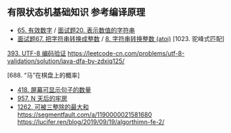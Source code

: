 ## 有限状态机基础知识 参考编译原理
- [65. 有效数字](https://leetcode-cn.com/problems/valid-number/) / [面试题20. 表示数值的字符串](https://leetcode-cn.com/problems/biao-shi-shu-zhi-de-zi-fu-chuan-lcof/)
- [面试题67. 把字符串转换成整数](https://leetcode-cn.com/problems/ba-zi-fu-chuan-zhuan-huan-cheng-zheng-shu-lcof/) / [8. 字符串转换整数 (atoi)](https://leetcode-cn.com/problems/string-to-integer-atoi/)
[1023. 驼峰式匹配]

[393. UTF-8 编码验证](https://leetcode-cn.com/problems/utf-8-validation/)
https://leetcode-cn.com/problems/utf-8-validation/solution/java-dfa-by-zdxiq125/

[688. “马”在棋盘上的概率]


- [418. 屏幕可显示句子的数量](https://leetcode-cn.com/problems/sentence-screen-fitting/)
- [957. N 天后的牢房](https://leetcode-cn.com/problems/prison-cells-after-n-days)    
- [1262. 可被三整除的最大和](https://leetcode-cn.com/problems/greatest-sum-divisible-by-three/description/)
https://segmentfault.com/a/1190000021581680
https://lucifer.ren/blog/2019/09/19/algorthimn-fe-2/
